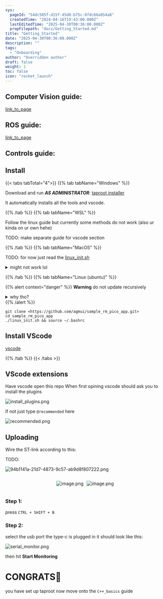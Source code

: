 ```yaml
---
sys:
  pageId: "54dc585f-d15f-45d0-b75c-8fdc66a854a8"
  createdTime: "2024-04-16T19:43:00.000Z"
  lastEditedTime: "2025-04-30T00:36:00.000Z"
  propFilepath: "docs/Getting_Started.md"
title: "Getting_Started"
date: "2025-04-30T00:36:00.000Z"
description: ""
tags:
  - "Onboarding"
author: "Overridden author"
draft: false
weight: 1
toc: false
icon: "rocket_launch"
---
```


## Computer Vision guide:

[link_to_page](86d45bc0-388b-4d26-8848-44f255f73d0e)

## ROS guide:

[link_to_page](3c76c1de-ec8f-46d6-8b0a-294005edc2d5)

## Controls guide:

## Install

{{< tabs tabTotal="4">}}
{{% tab tabName="Windows" %}}

Download and run _**AS ADMINISTRATOR**_: [taproot installer](https://github.com/Thornbots/TeachingFreshies/releases/tag/1.0)

It automatically installs all the tools and vscode.

{{% /tab %}}
{{% tab tabName="WSL" %}}

Follow the linux guide but currently some methods do not work (also ur kinda on ur own hehe)

TODO: make separate guide for vscode section

{{% /tab %}}
{{% tab tabName="MacOS" %}}

TODO: for now just read the [linux_init.sh](https://github.com/agmui/sample_rm_pico_app/blob/main/linux_init.sh)

<details>
<summary>might not work lol</summary>

`brew install libusb pkg-config`

Next install: [vscode](https://code.visualstudio.com/Download)

</details>

{{% /tab %}}
{{% tab tabName="Linux (ubuntu)" %}}

{{% alert context="danger" %}}
**Warning** do not update recursively
<details>
<summary>why tho?</summary>
There are some submodules that may go on for a while (like tinyusb) and I highly
recommend you don't need to get them.
If you want to see what submodules I update just look in `linux_init.sh`
</details>
{{% /alert %}}

```shell
git clone <https://github.com/agmui/sample_rm_pico_app.git>
cd sample_rm_pico_app
./linux_init.sh && source ~/.bashrc
```

## Install VScode

[vscode](https://code.visualstudio.com/Download)

{{% /tab %}}
{{< /tabs >}}

## VScode extensions

Have vscode open this repo
When first opining vscode should ask you to install the plugins

![install_plugins.png](https://prod-files-secure.s3.us-west-2.amazonaws.com/d518164a-d88e-44d1-a4ee-3adb3bd8bce0/89bd30f0-1825-4e77-867b-0a41ce370880/install_plugins.png?X-Amz-Algorithm=AWS4-HMAC-SHA256&X-Amz-Content-Sha256=UNSIGNED-PAYLOAD&X-Amz-Credential=ASIAZI2LB4663A4SAQWS%2F20250507%2Fus-west-2%2Fs3%2Faws4_request&X-Amz-Date=20250507T190107Z&X-Amz-Expires=3600&X-Amz-Security-Token=IQoJb3JpZ2luX2VjELr%2F%2F%2F%2F%2F%2F%2F%2F%2F%2FwEaCXVzLXdlc3QtMiJIMEYCIQCKLvZPvKQcgUcaRh5dV2%2FnuWkezmI03xkVm%2FegWfaiigIhAPjiyxzqvL%2BXpe%2B1AWFu8C3ozQ8rAl%2BjDi20WYNDXLtVKv8DCGMQABoMNjM3NDIzMTgzODA1IgwGRBkwpo%2FgagJ23Lgq3ANAE16DnlXIXvfAv85UuofxcddTXlvrz9sdzEgl8Y57e%2B0Be2aax87s6GO4G730NBpbRNNse35DvFgSDnmpytmqqcTnojYFWEO%2FdIiL6KkMYNHV4k7yf6yqyZmmOojiZpEwJBMRnTMSZqWN9FjCems6yAIkRDBO5f%2BOifPJrlTADPIVZB5URl2zBKSKXq5FKH%2F3K06os7AVev5foWFN8DZsfXTUWK7sL%2BqvoT6rCEXObfxUAtXXhxYw1BLdIIPYXDk28OPdXoz1NmKLsJkCDp70Edud%2BqvU0xI5pKF2%2FtpzI5IJnTwZ1l0hoRJ7wlkDGZ8d6wc%2BTte837yqp1yqOBTQ5iAjj8nNh94t1sr2INTPFeSPqNfUo%2BRE6IIdFVFPpdDk4hCNkIl2zOzw7GAVPelv1Wn136yfwd4CoDxUpDsiqBsUBJoc3azJJort1Xtv64RXpbfSSaxH8CqceBwC60FHTWwpUoSE4XyUi0swNUU%2F3NucTBFStwMc%2BlmAPeTfYci4ydj463fREFJbkzC6%2BGLT3fbsw4pKs2oOZ2gwUJJqOawi8SiSYb0pWtjXJZB3Fk3PI2OLaAzTYbZ7t4MmntO2uk6tMS5E0jFeA9a5KXg1mlvMnOfqLYQr%2BiNFGDCiue7ABjqkAbdtE%2FVU2smmuhjfGWUbye9m4XUCnCoaV%2Bhcmw5QV3%2FtVATWIUqbwAEHc1zierAxWcPmebzvULpjIgEJ4p5JQCj1w79lqSiGjCM16%2FGtZ%2B47zXKvxsEbFSvEDx9%2BXaBxfTcp8vCofX78V462hQFwXo7pZTsTrMP1jwWHGiYMIlwsCiqFQrtwh9n54wMsUJ5R9SQEIGSuMHYQ%2Fin4Ue1DtFhoYdQq&X-Amz-Signature=f55eee08670a8ea9ea48b8d9509904a50ba7254a44085ee3e83284a7941fdd04&X-Amz-SignedHeaders=host&x-id=GetObject)

If not just type `@recommended` here  

![recommended.png](https://prod-files-secure.s3.us-west-2.amazonaws.com/d518164a-d88e-44d1-a4ee-3adb3bd8bce0/61e661e9-5d85-4dfc-be0d-8d2097a5e793/recommended.png?X-Amz-Algorithm=AWS4-HMAC-SHA256&X-Amz-Content-Sha256=UNSIGNED-PAYLOAD&X-Amz-Credential=ASIAZI2LB4663A4SAQWS%2F20250507%2Fus-west-2%2Fs3%2Faws4_request&X-Amz-Date=20250507T190107Z&X-Amz-Expires=3600&X-Amz-Security-Token=IQoJb3JpZ2luX2VjELr%2F%2F%2F%2F%2F%2F%2F%2F%2F%2FwEaCXVzLXdlc3QtMiJIMEYCIQCKLvZPvKQcgUcaRh5dV2%2FnuWkezmI03xkVm%2FegWfaiigIhAPjiyxzqvL%2BXpe%2B1AWFu8C3ozQ8rAl%2BjDi20WYNDXLtVKv8DCGMQABoMNjM3NDIzMTgzODA1IgwGRBkwpo%2FgagJ23Lgq3ANAE16DnlXIXvfAv85UuofxcddTXlvrz9sdzEgl8Y57e%2B0Be2aax87s6GO4G730NBpbRNNse35DvFgSDnmpytmqqcTnojYFWEO%2FdIiL6KkMYNHV4k7yf6yqyZmmOojiZpEwJBMRnTMSZqWN9FjCems6yAIkRDBO5f%2BOifPJrlTADPIVZB5URl2zBKSKXq5FKH%2F3K06os7AVev5foWFN8DZsfXTUWK7sL%2BqvoT6rCEXObfxUAtXXhxYw1BLdIIPYXDk28OPdXoz1NmKLsJkCDp70Edud%2BqvU0xI5pKF2%2FtpzI5IJnTwZ1l0hoRJ7wlkDGZ8d6wc%2BTte837yqp1yqOBTQ5iAjj8nNh94t1sr2INTPFeSPqNfUo%2BRE6IIdFVFPpdDk4hCNkIl2zOzw7GAVPelv1Wn136yfwd4CoDxUpDsiqBsUBJoc3azJJort1Xtv64RXpbfSSaxH8CqceBwC60FHTWwpUoSE4XyUi0swNUU%2F3NucTBFStwMc%2BlmAPeTfYci4ydj463fREFJbkzC6%2BGLT3fbsw4pKs2oOZ2gwUJJqOawi8SiSYb0pWtjXJZB3Fk3PI2OLaAzTYbZ7t4MmntO2uk6tMS5E0jFeA9a5KXg1mlvMnOfqLYQr%2BiNFGDCiue7ABjqkAbdtE%2FVU2smmuhjfGWUbye9m4XUCnCoaV%2Bhcmw5QV3%2FtVATWIUqbwAEHc1zierAxWcPmebzvULpjIgEJ4p5JQCj1w79lqSiGjCM16%2FGtZ%2B47zXKvxsEbFSvEDx9%2BXaBxfTcp8vCofX78V462hQFwXo7pZTsTrMP1jwWHGiYMIlwsCiqFQrtwh9n54wMsUJ5R9SQEIGSuMHYQ%2Fin4Ue1DtFhoYdQq&X-Amz-Signature=a2cb43dcb6d9d7bee2538593d3cb330e472b715c02a0de9575234fef01912b1c&X-Amz-SignedHeaders=host&x-id=GetObject)

## Uploading

Wire the ST-link according to this:

TODO:

![94b1141a-21d7-4873-9c57-ab9d8f807222.png](https://prod-files-secure.s3.us-west-2.amazonaws.com/d518164a-d88e-44d1-a4ee-3adb3bd8bce0/e5fad17d-ab82-4300-9f4c-505ab4b1202c/94b1141a-21d7-4873-9c57-ab9d8f807222.png?X-Amz-Algorithm=AWS4-HMAC-SHA256&X-Amz-Content-Sha256=UNSIGNED-PAYLOAD&X-Amz-Credential=ASIAZI2LB4663A4SAQWS%2F20250507%2Fus-west-2%2Fs3%2Faws4_request&X-Amz-Date=20250507T190107Z&X-Amz-Expires=3600&X-Amz-Security-Token=IQoJb3JpZ2luX2VjELr%2F%2F%2F%2F%2F%2F%2F%2F%2F%2FwEaCXVzLXdlc3QtMiJIMEYCIQCKLvZPvKQcgUcaRh5dV2%2FnuWkezmI03xkVm%2FegWfaiigIhAPjiyxzqvL%2BXpe%2B1AWFu8C3ozQ8rAl%2BjDi20WYNDXLtVKv8DCGMQABoMNjM3NDIzMTgzODA1IgwGRBkwpo%2FgagJ23Lgq3ANAE16DnlXIXvfAv85UuofxcddTXlvrz9sdzEgl8Y57e%2B0Be2aax87s6GO4G730NBpbRNNse35DvFgSDnmpytmqqcTnojYFWEO%2FdIiL6KkMYNHV4k7yf6yqyZmmOojiZpEwJBMRnTMSZqWN9FjCems6yAIkRDBO5f%2BOifPJrlTADPIVZB5URl2zBKSKXq5FKH%2F3K06os7AVev5foWFN8DZsfXTUWK7sL%2BqvoT6rCEXObfxUAtXXhxYw1BLdIIPYXDk28OPdXoz1NmKLsJkCDp70Edud%2BqvU0xI5pKF2%2FtpzI5IJnTwZ1l0hoRJ7wlkDGZ8d6wc%2BTte837yqp1yqOBTQ5iAjj8nNh94t1sr2INTPFeSPqNfUo%2BRE6IIdFVFPpdDk4hCNkIl2zOzw7GAVPelv1Wn136yfwd4CoDxUpDsiqBsUBJoc3azJJort1Xtv64RXpbfSSaxH8CqceBwC60FHTWwpUoSE4XyUi0swNUU%2F3NucTBFStwMc%2BlmAPeTfYci4ydj463fREFJbkzC6%2BGLT3fbsw4pKs2oOZ2gwUJJqOawi8SiSYb0pWtjXJZB3Fk3PI2OLaAzTYbZ7t4MmntO2uk6tMS5E0jFeA9a5KXg1mlvMnOfqLYQr%2BiNFGDCiue7ABjqkAbdtE%2FVU2smmuhjfGWUbye9m4XUCnCoaV%2Bhcmw5QV3%2FtVATWIUqbwAEHc1zierAxWcPmebzvULpjIgEJ4p5JQCj1w79lqSiGjCM16%2FGtZ%2B47zXKvxsEbFSvEDx9%2BXaBxfTcp8vCofX78V462hQFwXo7pZTsTrMP1jwWHGiYMIlwsCiqFQrtwh9n54wMsUJ5R9SQEIGSuMHYQ%2Fin4Ue1DtFhoYdQq&X-Amz-Signature=666d1da87b0c8b91889d476932040e737fb705c46bd72270a1977eb97cc5d7a0&X-Amz-SignedHeaders=host&x-id=GetObject)

<div style="display: flex;flex-direction: row; column-gap:10px; max-width: 630px;justify-content: center;">
<div>

![image.png](https://prod-files-secure.s3.us-west-2.amazonaws.com/d518164a-d88e-44d1-a4ee-3adb3bd8bce0/210ecb78-1116-4d7b-b9b7-2292f66fa2c2/image.png?X-Amz-Algorithm=AWS4-HMAC-SHA256&X-Amz-Content-Sha256=UNSIGNED-PAYLOAD&X-Amz-Credential=ASIAZI2LB4663M6YUNPI%2F20250507%2Fus-west-2%2Fs3%2Faws4_request&X-Amz-Date=20250507T190108Z&X-Amz-Expires=3600&X-Amz-Security-Token=IQoJb3JpZ2luX2VjELr%2F%2F%2F%2F%2F%2F%2F%2F%2F%2FwEaCXVzLXdlc3QtMiJHMEUCIFw1F3R3P15y7b1TZ7ywXdioBg%2Fj57vAGU1IP2TORvjgAiEAqgodabe02wSlSeslmiUHzX96VxXIxfWocEyzaanPO78q%2FwMIYxAAGgw2Mzc0MjMxODM4MDUiDHg%2F6rspT5NprBwrcSrcAyVx%2BkMrORjTq0CF2uZBO5HNaVGkArZ%2FIWAZjcZ65j5CSnS1eyCOEwNdxf8g%2F39dGXIECW703%2BMdoqSleWDRLWZ%2FM7EvvkeFZfaPaXledY0UOS671ISqqHijb9p%2BcySypOepbUvFWTVcC8H8tTdPOJhpECA3%2BOnCbeW0%2Bz09u6e0LBsI2VBeLZvBz6s6xmZIcHo2rN1EsoSCtvFcSvbUHo1Ma2YYjStK1sVcvMcYUb8CTbhOyRcpNK8gF7WABn4HqKu8u%2B4pwY0WNSsdXiYyrQu6mUph5IDZDJd9xbqEufnDmX8a4euL%2FZPl9%2BaKFe5FdgX9zEzUEggFWMht1dsan4Ks6IugEum3cYX9rhXofIGmHk3JhbqpwkmYIWKyQmZph6EbSsWshwhec1%2BDorQMb5dPmGFbpKZjArLj%2FAse2LU8Hv9yUL4O%2BRxvcZeuk2WDFt%2FnN0mK2HR5vXTKyIDBL4%2B7g7S6GLqRZwoC%2BsUS3lfKky2ELJx%2B0ckYKRNWBAG17yoaNkS1JydR4slfARuwsDabXOE59ETQRt6HPRFwjAscEGZomDbDFWzty24l%2FTLEiSpBpaP%2FK%2BCavI0cKf3SckdgpRYfF84EJ5JpRNB78Ot5Zt3Otit%2BsWY0tclSMKG57sAGOqUBT%2F5GM%2BuXXXT4sPbOjmirnwW9pI6AyIO3ir4G2Bp700lbPuBSOE5go5%2BbNGPR1sZ9PRrHFeLeXYCqbTfwIHMOSOuWeo1zusnZ4%2F2YwK1yqob3YECcmDx3jXmCczzsHIPywjyZM5%2Fl1U6DzUhfsl0jT6%2BQf0yTfZcqIuhJLy8kJHhWD6%2FZJA%2FcXCuvg6pwqEFJZf5G2JFdhRiXgMlWa6OkvvFNYIlR&X-Amz-Signature=8b154f05af84ee98dc3b05c314b162270549caeb434a35534cbb336e90d6892b&X-Amz-SignedHeaders=host&x-id=GetObject)

</div>
<div>

![image.png](https://prod-files-secure.s3.us-west-2.amazonaws.com/d518164a-d88e-44d1-a4ee-3adb3bd8bce0/33a0fd0f-8ca6-4a86-8e09-26e95ded1fff/image.png?X-Amz-Algorithm=AWS4-HMAC-SHA256&X-Amz-Content-Sha256=UNSIGNED-PAYLOAD&X-Amz-Credential=ASIAZI2LB466QSDGXCJ3%2F20250507%2Fus-west-2%2Fs3%2Faws4_request&X-Amz-Date=20250507T190108Z&X-Amz-Expires=3600&X-Amz-Security-Token=IQoJb3JpZ2luX2VjELr%2F%2F%2F%2F%2F%2F%2F%2F%2F%2FwEaCXVzLXdlc3QtMiJGMEQCIH%2BEFGR48HGcQNWUUeAhWjudc80unAkOIvzb02YXg8cVAiAoLM0IJZXlEiNAOCTs%2FsWLWCfYA6PEX0ZXS%2FKBvGPKYCr%2FAwhjEAAaDDYzNzQyMzE4MzgwNSIMtRQrU4QDfhG6MC%2ByKtwDymjxRZ%2FFMHeN%2BPjRFE4%2B31ky86zyOnL6kbeGdYNy42d5AB0297qkuWmBTSPPg%2BwvH09v6tbHfAgiXq1remz0%2Fdlu%2Boc0e5P77vhQgqSjilYns%2FhGi5yh0vvXrjdDX7kwrnrSYkw3hL1OchmdRemjGWda4MupSYvIZj6w0pTNDqmmw9yt3BZxYcvNs8Scbpt9U5Lh34TvUddKq3ii0vxt5InUiZ7YeFJZsrcNIH7rSc9OK8W25LUWF9In5ZgvDjtq3Q7JPHxoLkxDl3Yl4hZdeg7Xb8lGtT9Vveb41lgIpcbU%2Fb4lLXiSRrbxKRnHvy323gbskX4FPNK2o4O5FmNngTp88pGida4xi3RY8fowUSJz2XwsSk4zjssAJmUvY75IQimSaApkwg7PWOP8Oco4e3HaGJvVdo6iwvbIP%2B6%2Bqi1x624IHDEbwai6i%2Fzkt8lsuagXm2uj8tLZtfgBPYZQzcpdZqNSXgfNbXIq%2BE78JRulk%2B3AWjgWfGvCRWWmPzzovNQGru1wflSK6lTThQyKACoOQL2%2BXY6qixGfwt8oRtC3egcs2b2YkeBrW%2BmFNF6aVAmDIxDrHFYIJAqOiHKrs1nfghijdtdtFQMxOxpnvuazOXVSBrAzlKUVjBww%2BLjuwAY6pgGsVe7ghUj498EMT2tBWvw5wp4DyAET5Ba%2FFW7%2Bq%2FuSq8A4N%2FeLYnKTYpmaseJxAw%2FUaav9fjLIm%2B4aKw8c5iXIOAJ6XtcbGRKkCCSr8uf3zf6%2BwecXsCfRgMaB3ixNPXcIAwDxAEnsNSOCsGDDqajmqf2%2F9YNvbFAgRrWISVNSnQi6FQwjR%2Bmp4rQnUXzpn%2Bk%2FE5aTmie8fyqHR6YwuSGzNbdKC%2FpF&X-Amz-Signature=08320577db756dbbeab859f2cdfcab96189455399f69053d579f1a5b8a071c8e&X-Amz-SignedHeaders=host&x-id=GetObject)

</div>
</div>

### Step 1:

press `CTRL + SHIFT + B`

### Step 2:

select the usb port the type-c is plugged in it should look like this:

![serial_monitor.png](https://prod-files-secure.s3.us-west-2.amazonaws.com/d518164a-d88e-44d1-a4ee-3adb3bd8bce0/f03f4774-05d4-4393-b6a0-d5efb6d315ab/serial_monitor.png?X-Amz-Algorithm=AWS4-HMAC-SHA256&X-Amz-Content-Sha256=UNSIGNED-PAYLOAD&X-Amz-Credential=ASIAZI2LB4663A4SAQWS%2F20250507%2Fus-west-2%2Fs3%2Faws4_request&X-Amz-Date=20250507T190107Z&X-Amz-Expires=3600&X-Amz-Security-Token=IQoJb3JpZ2luX2VjELr%2F%2F%2F%2F%2F%2F%2F%2F%2F%2FwEaCXVzLXdlc3QtMiJIMEYCIQCKLvZPvKQcgUcaRh5dV2%2FnuWkezmI03xkVm%2FegWfaiigIhAPjiyxzqvL%2BXpe%2B1AWFu8C3ozQ8rAl%2BjDi20WYNDXLtVKv8DCGMQABoMNjM3NDIzMTgzODA1IgwGRBkwpo%2FgagJ23Lgq3ANAE16DnlXIXvfAv85UuofxcddTXlvrz9sdzEgl8Y57e%2B0Be2aax87s6GO4G730NBpbRNNse35DvFgSDnmpytmqqcTnojYFWEO%2FdIiL6KkMYNHV4k7yf6yqyZmmOojiZpEwJBMRnTMSZqWN9FjCems6yAIkRDBO5f%2BOifPJrlTADPIVZB5URl2zBKSKXq5FKH%2F3K06os7AVev5foWFN8DZsfXTUWK7sL%2BqvoT6rCEXObfxUAtXXhxYw1BLdIIPYXDk28OPdXoz1NmKLsJkCDp70Edud%2BqvU0xI5pKF2%2FtpzI5IJnTwZ1l0hoRJ7wlkDGZ8d6wc%2BTte837yqp1yqOBTQ5iAjj8nNh94t1sr2INTPFeSPqNfUo%2BRE6IIdFVFPpdDk4hCNkIl2zOzw7GAVPelv1Wn136yfwd4CoDxUpDsiqBsUBJoc3azJJort1Xtv64RXpbfSSaxH8CqceBwC60FHTWwpUoSE4XyUi0swNUU%2F3NucTBFStwMc%2BlmAPeTfYci4ydj463fREFJbkzC6%2BGLT3fbsw4pKs2oOZ2gwUJJqOawi8SiSYb0pWtjXJZB3Fk3PI2OLaAzTYbZ7t4MmntO2uk6tMS5E0jFeA9a5KXg1mlvMnOfqLYQr%2BiNFGDCiue7ABjqkAbdtE%2FVU2smmuhjfGWUbye9m4XUCnCoaV%2Bhcmw5QV3%2FtVATWIUqbwAEHc1zierAxWcPmebzvULpjIgEJ4p5JQCj1w79lqSiGjCM16%2FGtZ%2B47zXKvxsEbFSvEDx9%2BXaBxfTcp8vCofX78V462hQFwXo7pZTsTrMP1jwWHGiYMIlwsCiqFQrtwh9n54wMsUJ5R9SQEIGSuMHYQ%2Fin4Ue1DtFhoYdQq&X-Amz-Signature=3d2ea8e8f82ef972b31efeca17f5f7e49c598552e11bc67fa7708cb939b9439c&X-Amz-SignedHeaders=host&x-id=GetObject)

then hit **Start Monitoring**

# CONGRATS🎉

you have set up taproot now move onto the `C++_basics` guide
